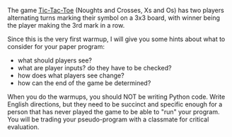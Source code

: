 The game [Tic-Tac-Toe](https://en.wikipedia.org/wiki/Tic-tac-toe) (Noughts and Crosses, Xs and Os) has two players alternating turns marking
their symbol on a 3x3 board, with winner being the player making the 3rd mark in a row.

Since this is the very first warmup, I will give you some hints about what to consider for your paper program:

 - what should players see?
 - what are player inputs?  do they have to be checked?
 - how does what players see change?
 - how can the end of the game be determined?

When you do the warmups, you should NOT be writing Python code.  Write English directions,
but they need to be succinct and specific enough for a person that has never played
the game to be able to "run" your program.  You will be trading your pseudo-program
with a classmate for critical evaluation.